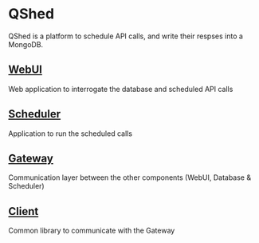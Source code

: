 # QShed
QShed is a platform to schedule API calls, and write their respses into a MongoDB.

## [WebUI](https://github.com/NixonInnes/QShed-WebUI) 
Web application to interrogate the database and scheduled API calls

## [Scheduler](https://github.com/NixonInnes/QShed-Scheduler)
Application to run the scheduled calls

## [Gateway](https://github.com/NixonInnes/QShed-Gateway)
Communication layer between the other components (WebUI, Database & Scheduler)

## [Client](https://github.com/NixonInnes/QShed-Client)
Common library to communicate with the Gateway